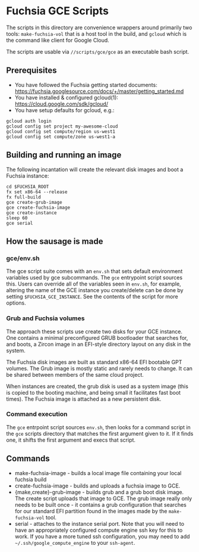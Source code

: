 # Fuchsia GCE Scripts

The scripts in this directory are convenience wrappers around primarily two
tools: `make-fuchsia-vol` that is a host tool in the build, and `gcloud` which
is the command like client for Google Cloud.

The scripts are usable via `//scripts/gce/gce` as an executable bash script.

## Prerequisites

 * You have followed the Fuchsia getting started documents: https://fuchsia.googlesource.com/docs/+/master/getting_started.md
 * You have installed & configured gcloud(1): https://cloud.google.com/sdk/gcloud/
 * You have setup defaults for gcloud, e.g.:
```
gcloud auth login
gcloud config set project my-awesome-cloud
gcloud config set compute/region us-west1
gcloud config set compute/zone us-west1-a
```

## Building and running an image

The following incantation will create the relevant disk images and boot a
Fuchsia instance:

```
cd $FUCHSIA_ROOT
fx set x86-64 --release
fx full-build
gce create-grub-image
gce create-fuchsia-image
gce create-instance
sleep 60
gce serial
```

## How the sausage is made

### gce/env.sh

The gce script suite comes with an `env.sh` that sets default environment
variables used by gce subcommands. The `gce` entrypoint script sources this.
Users can override all of the variables seen in `env.sh`, for example, altering
the name of the GCE instance you create/delete can be done by setting
`$FUCHSIA_GCE_INSTANCE`. See the contents of the script for more options.

### Grub and Fuchsia volumes

The approach these scripts use create two disks for your GCE instance. One
contains a minimal preconfigured GRUB bootloader that searches for, and boots,
a Zircon image in an EFI-style directory layout on any disk in the system.

The Fuchsia disk images are built as standard x86-64 EFI bootable GPT volumes.
The Grub image is mostly static and rarely needs to change. It can be shared
between members of the same cloud project.

When instances are created, the grub disk is used as a system image (this is
copied to the booting machine, and being small it facilitates fast boot times).
The Fuchsia image is attached as a new persistent disk.

### Command execution

The `gce` entrpoint script sources `env.sh`, then looks for a command script in
the `gce` scripts directory that matches the first argument given to it. If it
finds one, it shifts the first argument and execs that script.

## Commands

 * make-fuchsia-image - builds a local image file containing your local fuchsia
   build
 * create-fuchsia-image - builds and uploads a fuchsia image to GCE.
 * {make,create}-grub-image - builds grub and a grub boot disk image. The create
   script uploads that image to GCE. The grub image really only needs to be
   built once - it contains a grub configuration that searches for our standard
   EFI partition found in the images made by the `make-fuchsia-vol` tool.
 * serial - attaches to the instance serial port. Note that you will need to
   have an appropriately configured compute engine ssh key for this to work. If
   you have a more tuned ssh configuration, you may need to add
   `~/.ssh/google_compute_engine` to your `ssh-agent`.
